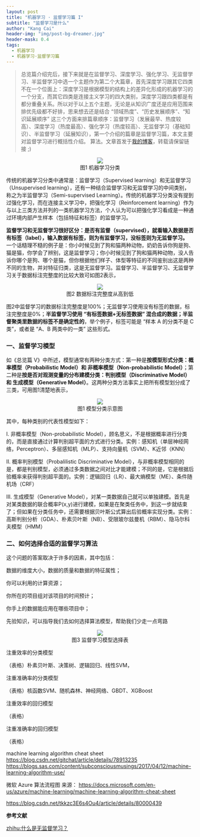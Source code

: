 ```yaml
---
layout: post
title: "机器学习 · 监督学习篇 I"
subtitle: "监督学习是什么"
author: "Kang Cai"
header-img: "img/post-bg-dreamer.jpg"
header-mask: 0.4
tags:
  - 机器学习
  - 机器学习·监督学习篇
---
```


> 总览篇介绍完后，接下来就是在监督学习、深度学习、强化学习、无监督学习、半监督学习中选一个主题作为第二个大篇章，首先深度学习跟其它四类不在一个位面上：深度学习是根据模型的结构上的差异化形成的机器学习的一个分支，而其它四类是连接主义学习的四大类别，深度学习跟四类都是有都分重叠关系。所以对于以上五个主题，无论是从知识广度还是应用范围来排优先级都不好排，思来想去还是结合 “领域热度”、“历史发展顺序”、“知识延展顺序” 这三个方面来排篇章顺序：监督学习（发展最早、热度较高）、深度学习（热度最高）、强化学习（热度较高）、无监督学习（基础知识）、半监督学习（延展知识），第一个介绍的篇章是监督学习篇，本文主要对监督学习进行概括性介绍。
> 算法。文章首发于[我的博客](https://kangcai.github.io/)，转载请保留链接 ;)

<center>
<img src="https://kangcai.github.io/img/in-post/post-ml/learning classification2.png"/>
</center>
<center>图1 机器学习分类</center>

传统的机器学习分类中通常是：监督学习（Supervised learning）和无监督学习（Unsupervised learning），还有一种结合监督学习和无监督学习的中间类别，称之为半监督学习（Semi-supervised Learning）。传统的机器学习分类没有提到过强化学习，而在连接主义学习中，把强化学习（Reinforcement learning）作为与以上三类方法并列的一类机器学习方法，个人认为可以把强化学习看成是一种通过环境内部产生样本（包括特征和标签）的监督学习。

**监督学习和无监督学习很好区分：是否有监督（supervised），就看输入数据是否有标签（label），输入数据有标签，则为有监督学习，没标签则为无监督学习。** 一个话糙理不糙的例子是：你小时候见到了狗和猫两种动物，奶奶告诉你狗是狗、猫是猫，你学会了辨别，这是监督学习；你小时候见到了狗和猫两种动物，没人告诉你哪个是狗、哪个是猫，但你根据他们样子、体型等特征的不同鉴别出这是两种不同的生物，并对特征归类，这是无监督学习。监督学习、半监督学习、无监督学习关于数据标注完整度的比较大致可如图2表示，

<center>
<img src="https://kangcai.github.io/img/in-post/post-ml/learning classification.png"/>
</center>
<center>图2 数据标注完整度从高到低</center>

图2中监督学习的数据标注完整度是100%；无监督学习使用没有标签的数据，标注完整度是0%；**半监督学习使用 “有标签数据+无标签数据” 混合成的数据；半监督聚类里数据的标签不是确定性的**，举个例子，标签可能是 “样本 A 的分类不是 C 类”，或者是 “A、B 两类中的一类” 这些形式。

### 一、监督学习模型

如《总览篇 V》中所述，模型通常有两种分类方式：第一种是**按模型形式分类：概率模型（Probabilistic Model）和 非概率模型（Non-probabilistic Model）**；第二种是**按是否对观测变量的分布建模分类：判别模型（Discriminative Model）和 生成模型（Generative Model）**。这两种分类方法事实上把所有模型划分成了三类，可用图1清楚地表示，

<center>
<img src="https://kangcai.github.io/img/in-post/post-ml/Model classification.png"/>
</center>
<center>图1 模型分类示意图</center>

其中，每种类别的代表性模型如下：

I. 非概率模型（Non-probabilistic Model），顾名思义，不是根据概率进行分类的，而是直接通过计算判别超平面的方式进行分类。实例：感知机（单层神经网络，Perceptron）、多层感知机（MLP）、支持向量机（SVM）、K近邻（KNN）

II. 概率判别模型（Probalilistic Discriminative Model），与非概率模型相同的是，都是判别模型，必须通过多类数据之间对比才能建模；不同的是，它是根据后验概率来获得判别超平面的。实例：逻辑回归（LR）、最大熵模型（ME）、条件随机场（CRF）

III. 生成模型（Generative Model），对某一类数据自己就可以单独建模。首先是对某类数据的联合概率P(x,y)进行建模，如果是在聚类任务中，到这一步就结束了；但如果在分类任务中，还需要根据贝叶斯公式算出后验概率实现分类。实例：高斯判别分析（GDA）、朴素贝叶斯（NB）、受限玻尔兹曼机（RBM）、隐马尔科夫模型（HMM）

### 二、如何选择合适的监督学习算法

这个问题的答案取决于许多的因素，其中包括：

数据的维度大小，数据的质量和数据的特征属性；

你可以利用的计算资源；

你所在的项目组对该项目的时间预计；

你手上的数据能应用在哪些项目中；

先验知识，可以指导我们去如何选择算法模型，帮助我们少走一点弯路

<center>
<img src="https://kangcai.github.io/img/in-post/post-ml/supervised learning model cheeting sheet.png"/>
</center>
<center>图3 监督学习模型选择表</center>

注重效率的分类模型

（表格）朴素贝叶斯、决策树、逻辑回归、线性SVM，

注重准确率的分类模型

（表格）核函数SVM、随机森林、神经网络、GBDT、XGBoost

注重效率的回归模型

（表格）

注重准确率的回归模型

（表格）


machine learning algorithm cheat sheet
https://blog.csdn.net/gitchat/article/details/78913235
https://blogs.sas.com/content/subconsciousmusings/2017/04/12/machine-learning-algorithm-use/

微软 Azure 算法流程图
来源： https://docs.microsoft.com/en-us/azure/machine-learning/machine-learning-algorithm-cheat-sheet

https://blog.csdn.net/tkkzc3E6s4Ou4/article/details/80000439


**参考文献**

[zhihu:什么是无监督学习？](https://www.zhihu.com/question/23194489)